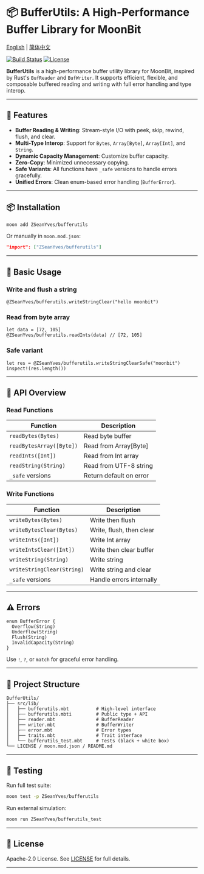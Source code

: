 # 📦 BufferUtils: A High-Performance Buffer Library for MoonBit

[English](https://github.com/ZSeanYves/BufferUtils/blob/main/README.md) | [简体中文](https://github.com/ZSeanYves/BufferUtils/blob/main/README_zh_CN.md)

[![Build Status](https://img.shields.io/github/actions/workflow/status/ZSeanYves/BufferUtils/bufferutils-ci.yml)](https://github.com/ZSeanYves/BufferUtils/actions)
[![License](https://img.shields.io/github/license/ZSeanYves/BufferUtils)](LICENSE)

**BufferUtils** is a high-performance buffer utility library for MoonBit, inspired by Rust's `BufReader` and `BufWriter`. It supports efficient, flexible, and composable buffered reading and writing with full error handling and type interop.

---

## 🚀 Features
- **Buffer Reading & Writing**: Stream-style I/O with peek, skip, rewind, flush, and clear.
- **Multi-Type Interop**: Support for `Bytes`, `Array[Byte]`, `Array[Int]`, and `String`.
- **Dynamic Capacity Management**: Customize buffer capacity.
- **Zero-Copy**: Minimized unnecessary copying.
- **Safe Variants**: All functions have `_safe` versions to handle errors gracefully.
- **Unified Errors**: Clean enum-based error handling (`BufferError`).

---

## 📦 Installation
```bash
moon add ZSeanYves/bufferutils
```
Or manually in `moon.mod.json`:
```json
"import": ["ZSeanYves/bufferutils"]
```

---

## 🔧 Basic Usage

### Write and flush a string
```moonbit
@ZSeanYves/bufferutils.writeStringClear("hello moonbit")
```

### Read from byte array
```moonbit
let data = [72, 105]
@ZSeanYves/bufferutils.readInts(data) // [72, 105]
```

### Safe variant
```moonbit
let res = @ZSeanYves/bufferutils.writeStringClearSafe("moonbit")
inspect!(res.length())
```

---

## 📘 API Overview

### Read Functions
| Function                  | Description                            |
|--------------------------|----------------------------------------|
| `readBytes(Bytes)`       | Read byte buffer                       |
| `readBytesArray([Byte])` | Read from Array[Byte]                  |
| `readInts([Int])`        | Read from Int array                    |
| `readString(String)`     | Read from UTF-8 string                 |
| `_safe` versions          | Return default on error                |

### Write Functions
| Function                  | Description                            |
|--------------------------|----------------------------------------|
| `writeBytes(Bytes)`      | Write then flush                       |
| `writeBytesClear(Bytes)` | Write, flush, then clear               |
| `writeInts([Int])`       | Write Int array                        |
| `writeIntsClear([Int])`  | Write then clear buffer                |
| `writeString(String)`    | Write string                           |
| `writeStringClear(String)` | Write string and clear               |
| `_safe` versions          | Handle errors internally               |

---

## ⚠️ Errors

```moonbit
enum BufferError {
  Overflow(String)
  Underflow(String)
  Flush(String)
  InvalidCapacity(String)
}
```
Use `!`, `?`, or `match` for graceful error handling.

---

## 📂 Project Structure
```
BufferUtils/
├── src/lib/
│   ├── bufferutils.mbt          # High-level interface
│   ├── bufferutils.mbti         # Public type + API
│   ├── reader.mbt               # BufferReader
│   ├── writer.mbt               # BufferWriter
│   ├── error.mbt                # Error types
│   ├── traits.mbt               # Trait interface
│   └── bufferutils_test.mbt     # Tests (black + white box)
└── LICENSE / moon.mod.json / README.md
```

---

## 🧪 Testing
Run full test suite:
```bash
moon test -p ZSeanYves/bufferutils
```
Run external simulation:
```bash
moon run ZSeanYves/bufferutils_test
```

---

## 📜 License
Apache-2.0 License. See [LICENSE](./LICENSE) for full details.

---


